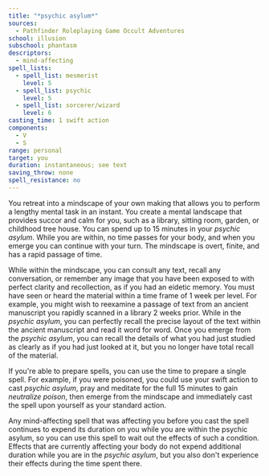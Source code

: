 ```yaml
---
title: "*psychic asylum*"
sources:
  - Pathfinder Roleplaying Game Occult Adventures
school: illusion
subschool: phantasm
descriptors:
  - mind-affecting
spell_lists:
  - spell_list: mesmerist
    level: 5
  - spell_list: psychic
    level: 5
  - spell_list: sorcerer/wizard
    level: 6
casting_time: 1 swift action
components:
  - V
  - S
range: personal
target: you
duration: instantaneous; see text
saving_throw: none
spell_resistance: no
---
```


You retreat into a mindscape of your own making that allows you to perform a lengthy mental task in an instant. You create a mental landscape that provides succor and calm for you, such as a library, sitting room, garden, or childhood tree house. You can spend up to 15 minutes in your *psychic asylum*. While you are within, no time passes for your body, and when you emerge you can continue with your turn. The mindscape is overt, finite, and has a rapid passage of time.

While within the mindscape, you can consult any text, recall any conversation, or remember any image that you have been exposed to with perfect clarity and recollection, as if you had an eidetic memory. You must have seen or heard the material within a time frame of 1 week per level. For example, you might wish to reexamine a passage of text from an ancient manuscript you rapidly scanned in a library 2 weeks prior. While in the *psychic asylum*, you can perfectly recall the precise layout of the text within the ancient manuscript and read it word for word. Once you emerge from the *psychic asylum*, you can recall the details of what you had just studied as clearly as if you had just looked at it, but you no longer have total recall of the material.

If you're able to prepare spells, you can use the time to prepare a single spell. For example, if you were poisoned, you could use your swift action to cast *psychic asylum*, pray and meditate for the full 15 minutes to gain *neutralize poison*, then emerge from the mindscape and immediately cast the spell upon yourself as your standard action.

Any mind-affecting spell that was affecting you before you cast the spell continues to expend its duration on you while you are within the psychic asylum, so you can use this spell to wait out the effects of such a condition. Effects that are currently affecting your body do not expend additional duration while you are in the *psychic asylum*, but you also don't experience their effects during the time spent there.
